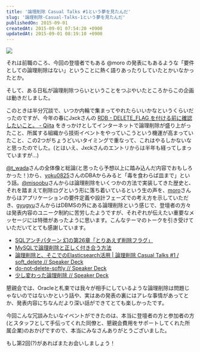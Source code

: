```yaml
---
title: '論理削除 Casual Talks #1という夢を見たんだ'
slug: '論理削除-Casual-Talks-1という夢を見たんだ'
publishedOn: 2015-09-01
createdAt: 2015-09-01 07:54:20 +0900
updatedAt: 2015-09-01 08:19:10 +0900
---
```

![](https://lh3.googleusercontent.com/YMEaiMFRcpkkcBx8re2JLzUr1xtz1S1sKjHU49Xbk5XH=w309-h201-no)

それは前職のころ、今回の登壇者でもある @moro の発表にもあるような「要件としての論理削除はない」ということに熱く語りあったりしていたとかいなかったとか。

そして、ある日私が論理削除つらいということをつぶやいたところからこの企画は動きだしました。

このときは半分冗談で、いつか内輪で集まってやれたらいいかなというくらいだったのですが、今年の春にJxckさんの [RDB - DELETE_FLAG を付ける前に確認したいこと。 - Qiita](https://qiita.com/Jxck_/items/156d0a231c6968f2a474) をきっかけとしてインターネットで論理削除が盛り上がったこと、所属する組織から技術イベントをやっていこうという機運が高まっていたこと、この2つがちょうどいいタイミングで重なって、これはやるしかないなと思ったのでした。(とはいえ、Jxckさんのエントリからは半年も経ってしまっていますが…)

[@t_wada](https://twitter.com/t_wada)さんの全体像と総論(と思ったら予想以上に踏み込んだ内容でおもしろかった！)から、[yoku0825](https://twitter.com/yoku0825)さんのDBAからみると「毒を食わらば皿まで」という話。[@misoobu](https://twitter.com/misoobu)さんからは論理削除をいくつかの方法で実装してきた歴史と、それを踏まえて削除ログという形に落ち着いているという生の声を、[moro](https://github.com/moro)さんからはアプリケーションの要件定義や設計フェーズでの考え方を示していただき、[gyugyu](https://github.com/gyugyu)さんからはDBMSの外にある論理削除という感じで、登壇者の方々は発表内容のユニーク制約に苦労したようですが、それぞれが伝えたい重要なメッセージには特徴があったように思います。こんなテーマのトークを引き受けていただいてとても感謝しています。

- [SQLアンチパターン 幻の第26章「とりあえず削除フラグ」](https://www.slideshare.net/t_wada/ronsakucasual)
- [MySQLで論理削除と正しく付き合う方法](https://www.slideshare.net/yoku0825/mysql-52276506)
- [論理削除と、そこでのElasticsearch活用 | 論理削除 Casual Talks #1 / soft_delete // Speaker Deck](https://speakerdeck.com/misoobu/soft-delete)
- [do-not-delete-softly // Speaker Deck](https://speakerdeck.com/moro/do-not-delete-softly)
- [少し変わった論理削除 // Speaker Deck](https://speakerdeck.com/gyugyu/shao-sibian-watutalun-li-xue-chu)

懇親会では、Oracleと札束では我々が相手にしているような論理削除は問題じゃないのではないかという話や、実はあの発表の裏にはアレな事情があってとか、発表内容にちなんだより深い話ができてとても楽しかったです。

今回こんな冗談みたいなイベントができたのは、本当に登壇者の方と参加者の方(とスタッフとして手伝ってくれた同僚と、懇親会費用をサポートしてくれた所属企業)のおかげですので、本当にみなさんありがとうございました。

もし第2回(?)があればまたお会いしましょう！
